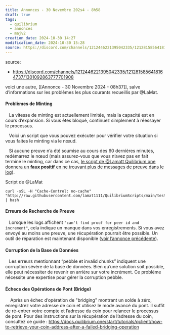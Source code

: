 ```yaml
---
title: Annonces - 30 Novembre 202s4 - 8h58
draft: true
tags:
  - quilibrium
  - annonces
  - majv2
creation_date: 2024-10-30 14:27
modification_date: 2024-10-30 15:28
source: https://discord.com/channels/1212446221395042335/1212815856418164737/1301092863777701908
---
```


source: 
- https://discord.com/channels/1212446221395042335/1212815856418164737/1301092863777701908

voici une autre, [[Annonce - 30 Novembre 2024 - 08h37]], salve d’informations sur les problèmes les plus courants recueillis par @LaMat.

#### Problèmes de Minting

&nbsp;&nbsp;&nbsp;La vitesse de minting est actuellement limitée, mais la capacité est en cours d’expansion. Si vous êtes bloqué, continuez simplement à réessayer le processus.

&nbsp;&nbsp;&nbsp;Voici un script que vous pouvez exécuter pour vérifier votre situation si vous faites le minting via le nœud.

&nbsp;&nbsp;&nbsp;Si aucune preuve n’a été soumise au cours des 60 dernières minutes, redémarrez le nœud (mais assurez-vous que vous n’avez pas en fait terminé le minting, car dans ce cas, <u>le script de @Lamatt [Quilibrium.one](https://quilibrium.one) donnera un **faux positif** en ne trouvant plus de messages de preuve dans le log</u>).

Script de @LaMat
```
curl -sSL -H "Cache-Control: no-cache" "http://raw.githubusercontent.com/lamat1111/QuilibriumScripts/main/test/qnode_monitor_proofs.sh" | bash
```
  
#### Erreurs de Recherche de Preuve

&nbsp;&nbsp;&nbsp;Lorsque les logs affichent `"can't find proof for peer id and increment"`, cela indique un manque dans vos enregistrements. Si vous avez envoyé au moins une preuve, une récupération pourrait être possible. Un outil de réparation est maintenant disponible ([voir l’annonce précédente]()).

#### Corruption de la Base de Données
&nbsp;&nbsp;&nbsp;Les erreurs mentionnant “pebble et invalid chunks” indiquent une corruption sévère de la base de données. Bien qu’une solution soit possible, elle peut nécessiter de revenir en arrière sur votre incrément. Ce problème nécessite une expertise pour gérer la corruption pebble.


#### Échecs des Opérations de Pont (Bridge)
&nbsp;&nbsp;&nbsp; Après un échec d’opération de "bridging" montrant un solde à zéro, enregistrez votre adresse de coin et utilisez le mode avancé du pont. Il suffit de ré-entrer votre compte et l’adresse du coin pour relancer le processus de pont. Pour des instructions sur la récupération de l’adresse du coin, consultez ce guide : https://docs.quilibrium.one/start/tutorials/qclient/how-to-retrieve-your-coin-address-after-a-failed-bridging-operation